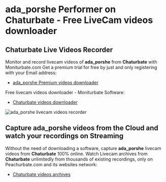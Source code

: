 # ada_porshe Performer on Chaturbate - Free LiveCam videos downloader

## Chaturbate Live Videos Recorder

Monitor and record livecam videos of **ada_porshe** from **Chaturbate** with Moniturbate.com
Get a premium trial for free by just and only registering with your Email address:
* [ada_porshe Premium videos downloader](https://moniturbate.com/request-demo-licence-key.html)

Free livecam videos downloader - Moniturbate Software:
* [Chaturbate videos downloader](https://moniturbate.com/moniturbate-download-software.html)

![ada_porshe livecam videos recorder](https://peachurnet.com/templates/moniturbate-software.png)


## Capture ada_porshe videos from the Cloud and watch your recordings on Streaming

Without the need of downloading a software, capture **ada_porshe** livecam videos from **Chaturbate** 100% online.
Watch Livecam archives from **Chaturbate** unlimitedly from thousands of existing recordings, only on Peachurbate.com and its websites network:
* [Chaturbate videos archives](https://peachurnet.com/)
